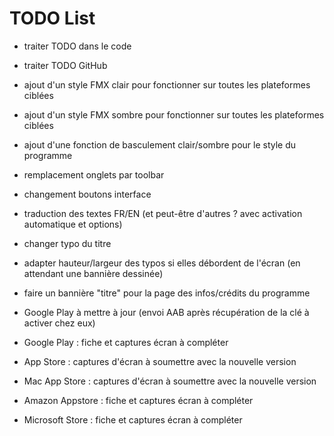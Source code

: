 # TODO List

* traiter TODO dans le code
* traiter TODO GitHub

* ajout d'un style FMX clair pour fonctionner sur toutes les plateformes ciblées
* ajout d'un style FMX sombre pour fonctionner sur toutes les plateformes ciblées
* ajout d'une fonction de basculement clair/sombre pour le style du programme
* remplacement onglets par toolbar
* changement boutons interface
* traduction des textes FR/EN (et peut-être d'autres ? avec activation automatique et options)

* changer typo du titre
* adapter hauteur/largeur des typos si elles débordent de l'écran (en attendant une bannière dessinée)
* faire un bannière "titre" pour la page des infos/crédits du programme

* Google Play à mettre à jour (envoi AAB après récupération de la clé à activer chez eux)
* Google Play : fiche et captures écran à compléter
* App Store : captures d'écran à soumettre avec la nouvelle version
* Mac App Store : captures d'écran à soumettre avec la nouvelle version
* Amazon Appstore : fiche et captures écran à compléter
* Microsoft Store : fiche et captures écran à compléter
